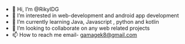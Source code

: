 - 👋 Hi, I’m @RikyIDG
- 👀 I’m interested in web-development  and android app development
- 🌱 I’m currently learning  Java, Javascript , python and kotlin
- 💞️ I’m looking to collaborate on  any web related projects
- 📫 How to reach me 
email- gamagek8@gmail.com

<!---
RikyIDG/RikyIDG is a ✨ special ✨ repository because its `README.md` (this file) appears on your GitHub profile.
You can click the Preview link to take a look at your changes.
--->
